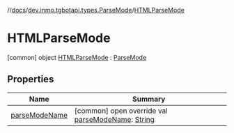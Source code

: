 //[docs](../../../index.md)/[dev.inmo.tgbotapi.types.ParseMode](../index.md)/[HTMLParseMode](index.md)



# HTMLParseMode  
 [common] object [HTMLParseMode](index.md) : [ParseMode](../-parse-mode/index.md)   


## Properties  
  
|  Name |  Summary | 
|---|---|
| <a name="dev.inmo.tgbotapi.types.ParseMode/HTMLParseMode/parseModeName/#/PointingToDeclaration/"></a>[parseModeName](parse-mode-name.md)| <a name="dev.inmo.tgbotapi.types.ParseMode/HTMLParseMode/parseModeName/#/PointingToDeclaration/"></a> [common] open override val [parseModeName](parse-mode-name.md): [String](https://kotlinlang.org/api/latest/jvm/stdlib/kotlin/-string/index.html)   <br>|

